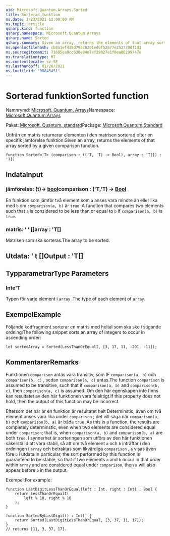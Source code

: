 ```yaml
---
uid: Microsoft.Quantum.Arrays.Sorted
title: Sorterad funktion
ms.date: 1/23/2021 12:00:00 AM
ms.topic: article
qsharp.kind: function
qsharp.namespace: Microsoft.Quantum.Arrays
qsharp.name: Sorted
qsharp.summary: Given an array, returns the elements of that array sorted by a given comparison function.
ms.openlocfilehash: cb8a1ef438d798c8201ed9f52677e253770df1d3
ms.sourcegitcommit: 71605ea9cc630e84e7ef29027e1f0ea06299747e
ms.translationtype: MT
ms.contentlocale: sv-SE
ms.lasthandoff: 01/26/2021
ms.locfileid: "98845451"
---
```

# <a name="sorted-function"></a><span data-ttu-id="ae2b9-102">Sorterad funktion</span><span class="sxs-lookup"><span data-stu-id="ae2b9-102">Sorted function</span></span>

<span data-ttu-id="ae2b9-103">Namnrymd: [Microsoft. Quantum. Arrays](xref:Microsoft.Quantum.Arrays)</span><span class="sxs-lookup"><span data-stu-id="ae2b9-103">Namespace: [Microsoft.Quantum.Arrays](xref:Microsoft.Quantum.Arrays)</span></span>

<span data-ttu-id="ae2b9-104">Paket: [Microsoft. Quantum. standard](https://nuget.org/packages/Microsoft.Quantum.Standard)</span><span class="sxs-lookup"><span data-stu-id="ae2b9-104">Package: [Microsoft.Quantum.Standard](https://nuget.org/packages/Microsoft.Quantum.Standard)</span></span>


<span data-ttu-id="ae2b9-105">Utifrån en matris returnerar elementen i den matrisen sorterad efter en specifik jämförelse funktion.</span><span class="sxs-lookup"><span data-stu-id="ae2b9-105">Given an array, returns the elements of that array sorted by a given comparison function.</span></span>

```qsharp
function Sorted<'T> (comparison : (('T, 'T) -> Bool), array : 'T[]) : 'T[]
```


## <a name="input"></a><span data-ttu-id="ae2b9-106">Indata</span><span class="sxs-lookup"><span data-stu-id="ae2b9-106">Input</span></span>

### <a name="comparison--tt---bool"></a><span data-ttu-id="ae2b9-107">jämförelse: (t)-> [bool](xref:microsoft.quantum.lang-ref.bool)</span><span class="sxs-lookup"><span data-stu-id="ae2b9-107">comparison : ('T,'T) -> [Bool](xref:microsoft.quantum.lang-ref.bool)</span></span>

<span data-ttu-id="ae2b9-108">En funktion som jämför två element som `a` anses vara mindre än eller lika med `b` om `comparison(a, b)` är `true` .</span><span class="sxs-lookup"><span data-stu-id="ae2b9-108">A function that compares two elements such that `a` is considered to be less than or equal to `b` if `comparison(a, b)` is `true`.</span></span>


### <a name="array--t"></a><span data-ttu-id="ae2b9-109">matris: ' ' []</span><span class="sxs-lookup"><span data-stu-id="ae2b9-109">array : 'T[]</span></span>

<span data-ttu-id="ae2b9-110">Matrisen som ska sorteras.</span><span class="sxs-lookup"><span data-stu-id="ae2b9-110">The array to be sorted.</span></span>



## <a name="output--t"></a><span data-ttu-id="ae2b9-111">Utdata: ' t []</span><span class="sxs-lookup"><span data-stu-id="ae2b9-111">Output : 'T[]</span></span>



## <a name="type-parameters"></a><span data-ttu-id="ae2b9-112">Typparametrar</span><span class="sxs-lookup"><span data-stu-id="ae2b9-112">Type Parameters</span></span>

### <a name="t"></a><span data-ttu-id="ae2b9-113">Inte</span><span class="sxs-lookup"><span data-stu-id="ae2b9-113">'T</span></span>

<span data-ttu-id="ae2b9-114">Typen för varje element i `array` .</span><span class="sxs-lookup"><span data-stu-id="ae2b9-114">The type of each element of `array`.</span></span>

## <a name="example"></a><span data-ttu-id="ae2b9-115">Exempel</span><span class="sxs-lookup"><span data-stu-id="ae2b9-115">Example</span></span>

<span data-ttu-id="ae2b9-116">Följande kodfragment sorterar en matris med heltal som ska ske i stigande ordning:</span><span class="sxs-lookup"><span data-stu-id="ae2b9-116">The following snippet sorts an array of integers to occur in ascending order:</span></span>

```qsharp
let sortedArray = Sorted(LessThanOrEqualI, [3, 17, 11, -201, -11]);
```

## <a name="remarks"></a><span data-ttu-id="ae2b9-117">Kommentarer</span><span class="sxs-lookup"><span data-stu-id="ae2b9-117">Remarks</span></span>

<span data-ttu-id="ae2b9-118">Funktionen `comparison` antas vara transitiv, som IF `comparison(a, b)` och `comparison(b, c)` , sedan `comparison(a, c)` antas.</span><span class="sxs-lookup"><span data-stu-id="ae2b9-118">The function `comparison` is assumed to be transitive, such that if `comparison(a, b)` and `comparison(b, c)`, then `comparison(a, c)` is assumed.</span></span> <span data-ttu-id="ae2b9-119">Om den här egenskapen inte finns kan resultatet av den här funktionen vara felaktigt.</span><span class="sxs-lookup"><span data-stu-id="ae2b9-119">If this property does not hold, then the output of this function may be incorrect.</span></span>

<span data-ttu-id="ae2b9-120">Eftersom det här är en funktion är resultatet helt Determinstic, även om två element anses vara lika under `comparison` ; det vill säga när `comparison(a, b)` och `comparison(b, a)` är båda `true` .</span><span class="sxs-lookup"><span data-stu-id="ae2b9-120">As this is a function, the results are completely determinstic, even when two elements are considered equal under `comparison`; that is, when `comparison(a, b)` and `comparison(b, a)` are both `true`.</span></span>
<span data-ttu-id="ae2b9-121">I synnerhet är sorteringen som utförs av den här funktionen säkerställd att vara stabil, så att om två element `a` och `b` inträffar i den ordningen i `array` och betraktas som likvärdiga `comparison` , `a` visas även före `b` i utdata.</span><span class="sxs-lookup"><span data-stu-id="ae2b9-121">In particular, the sort performed by this function is guaranteed to be stable, so that if two elements `a` and `b` occur in that order within `array` and are considered equal under `comparison`, then `a` will also appear before `b` in the output.</span></span>

<span data-ttu-id="ae2b9-122">Exempel:</span><span class="sxs-lookup"><span data-stu-id="ae2b9-122">For example:</span></span>

```qsharp
function LastDigitLessThanOrEqual(left : Int, right : Int) : Bool {
    return LessThanOrEqualI(
        left % 10, right % 10
    );
}

function SortedByLastDigit() : Int[] {
    return Sorted(LastDigitLessThanOrEqual, [3, 37, 11, 17]);
}
// returns [11, 3, 37, 17].
```